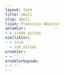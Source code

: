 ```yaml
---
layout: term
title: abuli
slug: abuli
lisan: Fransızca aboulie
anlamlar:
- ► irade yitimi
ozellikler:
- - isim
  - ruh bilimi
ornekler:
- - ''
orneklerkaynak:
- - ''
---
```

